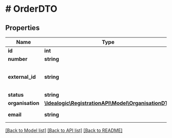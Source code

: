 # # OrderDTO

## Properties

Name | Type | Description | Notes
------------ | ------------- | ------------- | -------------
**id** | **int** |  | [optional]
**number** | **string** |  |
**external_id** | **string** | Foreign key to external order module | [optional]
**status** | **string** |  | [optional]
**organisation** | [**\Idealogic\RegistrationAPI\Model\OrganisationDTO**](OrganisationDTO.md) |  |
**email** | **string** | Email of the buyer. | [optional]

[[Back to Model list]](../../README.md#models) [[Back to API list]](../../README.md#endpoints) [[Back to README]](../../README.md)
